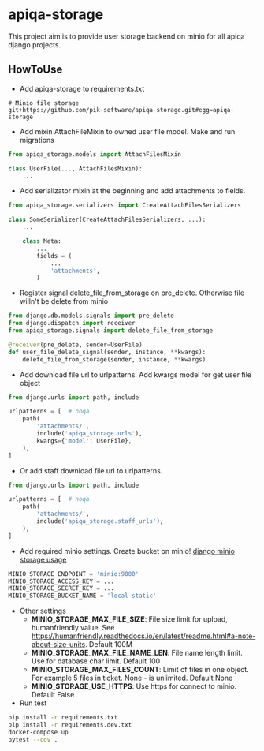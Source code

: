 # apiqa-storage #

This project aim is to provide user storage backend on minio
for all apiqa django projects.

## HowToUse ##

* Add apiqa-storage to requirements.txt
```
# Minio file storage
git+https://github.com/pik-software/apiqa-storage.git#egg=apiqa-storage
```

* Add mixin AttachFileMixin to owned user file model. Make and run migrations

```python
from apiqa_storage.models import AttachFilesMixin

class UserFile(..., AttachFilesMixin):
    ...
```

* Add serializator mixin at the beginning and add attachments to fields.

```python
from apiqa_storage.serializers import CreateAttachFilesSerializers

class SomeSerializer(CreateAttachFilesSerializers, ...):
    ...

    class Meta:
        ...
        fields = (
            ...
            'attachments',
        )

```

* Register signal delete_file_from_storage on pre_delete. Otherwise file willn't be delete from minio

```python
from django.db.models.signals import pre_delete
from django.dispatch import receiver
from apiqa_storage.signals import delete_file_from_storage

@receiver(pre_delete, sender=UserFile)
def user_file_delete_signal(sender, instance, **kwargs):
    delete_file_from_storage(sender, instance, **kwargs)
```

* Add download file url to urlpatterns. Add kwargs model for get user file object

```python
from django.urls import path, include

urlpatterns = [  # noqa
    path(
        'attachments/',
        include('apiqa_storage.urls'),
        kwargs={'model': UserFile},
    ),
]
```

* Or add staff download file url to urlpatterns.

```python
from django.urls import path, include

urlpatterns = [  # noqa
    path(
        'attachments/',
        include('apiqa_storage.staff_urls'),
    ),
]
```

* Add required minio settings. Create bucket on minio!
[django minio storage usage](https://django-minio-storage.readthedocs.io/en/latest/usage/)

```python
MINIO_STORAGE_ENDPOINT = 'minio:9000'
MINIO_STORAGE_ACCESS_KEY = ...
MINIO_STORAGE_SECRET_KEY = ...
MINIO_STORAGE_BUCKET_NAME = 'local-static'
```
* Other settings
  * **MINIO_STORAGE_MAX_FILE_SIZE**: File size limit for upload, humanfriendly value. 
  See https://humanfriendly.readthedocs.io/en/latest/readme.html#a-note-about-size-units. Default 100M
  * **MINIO_STORAGE_MAX_FILE_NAME_LEN**: File name length limit. Use for database char limit. Default 100
  * **MINIO_STORAGE_MAX_FILES_COUNT**: Limit of files in one object. For example 5 files in ticket. None - is unlimited. Default None
  * **MINIO_STORAGE_USE_HTTPS**: Use https for connect to minio. Default False
* Run test

```bash
pip install -r requirements.txt
pip install -r requirements.dev.txt
docker-compose up
pytest --cov .
```
